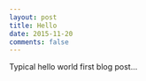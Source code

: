 ```yaml
---
layout: post
title: Hello
date: 2015-11-20
comments: false
---
```


Typical hello world first blog post...
